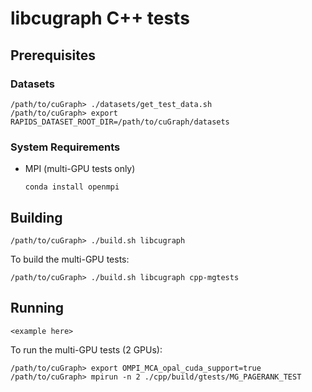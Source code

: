 # libcugraph C++ tests

## Prerequisites
### Datasets
```
/path/to/cuGraph> ./datasets/get_test_data.sh
/path/to/cuGraph> export RAPIDS_DATASET_ROOT_DIR=/path/to/cuGraph/datasets
```
### System Requirements
* MPI (multi-GPU tests only)
   ```
   conda install openmpi
   ```

## Building
```
/path/to/cuGraph> ./build.sh libcugraph
```
To build the multi-GPU tests:
```
/path/to/cuGraph> ./build.sh libcugraph cpp-mgtests
```

## Running
```
<example here>
```
To run the multi-GPU tests (2 GPUs):
```
/path/to/cuGraph> export OMPI_MCA_opal_cuda_support=true
/path/to/cuGraph> mpirun -n 2 ./cpp/build/gtests/MG_PAGERANK_TEST
```
